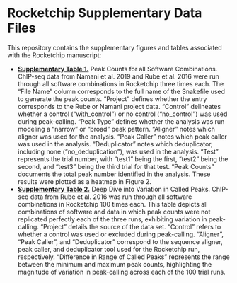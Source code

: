 # Rocketchip Supplementary Data Files

This repository contains the supplementary figures and tables associated with the Rocketchip manuscript:

- [**Supplementary Table 1.**](https://github.com/vhaghani26/rocketchip_tests/blob/main/Extended_Data/Supplementary%20Table%201%20-%20Peak%20Counts.csv) Peak Counts for all Software Combinations. ChIP-seq data from Namani et al. 2019 and Rube et al. 2016 were run through all software combinations in Rocketchip three times each. The “File Name” column corresponds to the full name of the Snakefile used to generate the peak counts. “Project” defines whether the entry corresponds to the Rube or Namani project data. “Control” delineates whether a control (“with_control”) or no control (“no_control”) was used during peak-calling. “Peak Type” defines whether the analysis was run modeling a “narrow” or “broad” peak pattern. “Aligner” notes which aligner was used for the analysis. “Peak Caller” notes which peak caller was used in the analysis. “Deduplicator” notes which deduplicator, including none (“no_deduplication”), was used in the analysis. “Test” represents the trial number, with “test1” being the first, “test2” being the second, and “test3” being the third trial for that test. “Peak Counts” documents the total peak number identified in the analysis. These results were plotted as a heatmap in Figure 2.
- [**Supplementary Table 2.**](https://github.com/vhaghani26/rocketchip_tests/blob/main/Extended_Data/Supplementary%20Table%202%20-%20Deep%20Dive%20Into%20Variation.xlsx) Deep Dive into Variation in Called Peaks. ChIP-seq data from Rube et al. 2016 was run through all software combinations in Rocketchip 100 times each. This table depicts all combinations of software and data in which peak counts were not replicated perfectly each of the three runs, exhibiting variation in peak-calling. “Project” details the source of the data set. “Control” refers to whether a control was used or excluded during peak-calling. “Aligner”, “Peak Caller”, and “Deduplicator” correspond to the sequence aligner, peak caller, and deduplicator tool used for the Rocketchip run, respectively. “Difference in Range of Called Peaks” represents the range between the minimum and maximum peak counts, highlighting the magnitude of variation in peak-calling across each of the 100 trial runs.